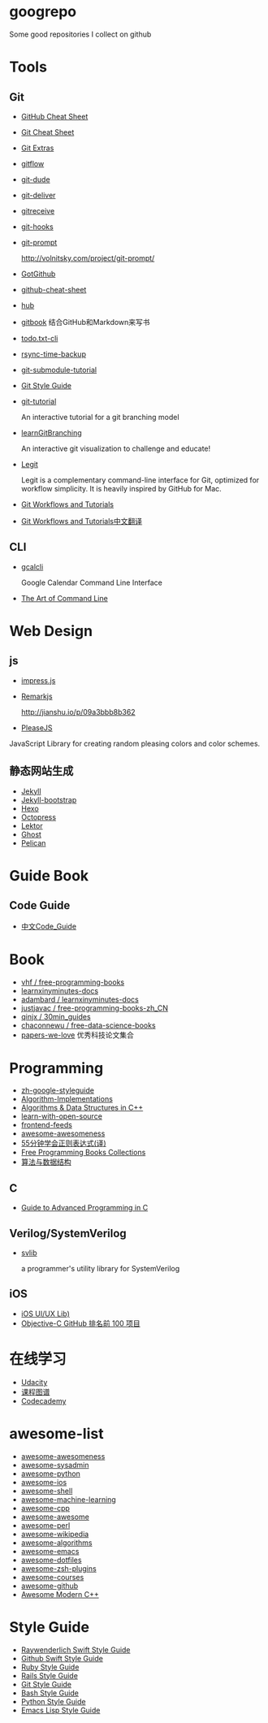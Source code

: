 googrepo
========

Some good repositories I collect on github

# Tools
## Git
- [GitHub Cheat Sheet](https://github.com/tiimgreen/github-cheat-sheet)
- [Git Cheat Sheet](https://github.com/flyhigher139/Git-Cheat-Sheet)
- [Git Extras](https://github.com/visionmedia/git-extras)
- [gitflow](https://github.com/nvie/gitflow)
- [git-dude](https://github.com/sickill/git-dude)
- [git-deliver](https://github.com/arnoo/git-deliver)
- [gitreceive](https://github.com/progrium/gitreceive)
- [git-hooks](https://github.com/icefox/git-hooks)
- [git-prompt](https://github.com/lvv/git-prompt)

    http://volnitsky.com/project/git-prompt/

- [GotGithub](https://github.com/gotgit/gotgithub)
- [github-cheat-sheet](https://github.com/tiimgreen/github-cheat-sheet)
- [hub](https://github.com/github/hub)
- [gitbook](https://github.com/GitbookIO/gitbook)
    结合GitHub和Markdown来写书
- [todo.txt-cli](https://github.com/ginatrapani/todo.txt-cli)
- [rsync-time-backup](https://github.com/laurent22/rsync-time-backup)
- [git-submodule-tutorial](https://github.com/NebuPookins/git-submodule-tutorial)
- [Git Style Guide](https://github.com/agis-/git-style-guide)
- [git-tutorial](https://github.com/chriskite/git-tutorial)

    An interactive tutorial for a git branching model

- [learnGitBranching](https://github.com/pcottle/learnGitBranching)

    An interactive git visualization to challenge and educate!

- [Legit](http://www.git-legit.org/)

    Legit is a complementary command-line interface for Git, optimized for workflow simplicity. It is heavily inspired by GitHub for Mac.

- [Git Workflows and Tutorials](https://www.atlassian.com/git/workflows)
- [Git Workflows and Tutorials中文翻译](https://github.com/xirong/my-git/blob/master/git-workflow-tutorial.md)

## CLI
- [gcalcli](https://github.com/insanum/gcalcli)

    Google Calendar Command Line Interface

- [The Art of Command Line](https://github.com/jlevy/the-art-of-command-line)

# Web Design
## js
- [impress.js](https://github.com/bartaz/impress.js/)
- [Remarkjs](https://github.com/gnab/remark)

    http://jianshu.io/p/09a3bbb8b362

- [PleaseJS](https://github.com/Fooidge/PleaseJS)

JavaScript Library for creating random pleasing colors and color schemes.

## 静态网站生成
- [Jekyll](https://github.com/jekyll/jekyll)
- [Jekyll-bootstrap](https://github.com/plusjade/jekyll-bootstrap)
- [Hexo](https://github.com/hexojs/hexo)
- [Octopress](https://github.com/imathis/octopress)
- [Lektor](https://github.com/lektor/lektor)
- [Ghost](http://www.ghostchina.com/)
- [Pelican](https://github.com/getpelican/pelican)

# Guide Book
## Code Guide
- [中文Code_Guide](https://github.com/Suxiaogang/Code_Guide)

# Book
- [vhf / free-programming-books](https://github.com/vhf/free-programming-books)
- [learnxinyminutes-docs](https://github.com/adambard/learnxinyminutes-docs/)
- [adambard / learnxinyminutes-docs](https://github.com/adambard/learnxinyminutes-docs)
- [justjavac / free-programming-books-zh_CN](https://github.com/justjavac/free-programming-books-zh_CN)
- [qinjx / 30min_guides](https://github.com/qinjx/30min_guides)
- [chaconnewu / free-data-science-books](https://github.com/chaconnewu/free-data-science-books)
- [papers-we-love](https://github.com/papers-we-love/papers-we-love) 优秀科技论文集合

# Programming
- [zh-google-styleguide](https://github.com/brantyoung/zh-google-styleguide)
- [Algorithm-Implementations](https://github.com/kennyledet/Algorithm-Implementations)
- [Algorithms & Data Structures in C++](https://github.com/xtaci/algorithms)
- [learn-with-open-source](https://github.com/zhuangbiaowei/learn-with-open-source)
- [frontend-feeds](https://github.com/impressivewebs/frontend-feeds)
- [awesome-awesomeness](https://github.com/bayandin/awesome-awesomeness)
- [55分钟学会正则表达式(译)](http://doslin.com/learn-regular-expressions-in-about-55-minutes/)
- [Free Programming Books Collections](http://www.freeprogrammingbook.com/)
- [算法与数据结构](https://github.com/ty4z2008/Qix/blob/master/algorithm.md)

## C
- [Guide to Advanced Programming in C](http://pfacka.binaryparadise.com/articles/guide-to-advanced-programming-in-C.html)

## Verilog/SystemVerilog
- [svlib](http://www.verilab.com/resources/svlib/)

    a programmer's utility library for SystemVerilog

## iOS
- [iOS UI/UX Lib)  ](https://github.com/cjwirth/awesome-ios-ui)
- [Objective-C GitHub 排名前 100 项目](https://github.com/Aufree/trip-to-iOS/blob/master/Top-100.md)

# 在线学习
- [Udacity](https://www.udacity.com/)
- [课程图谱](http://coursegraph.com/)
- [Codecademy](http://www.codecademy.com/)

# awesome-list
- [awesome-awesomeness](https://github.com/bayandin/awesome-awesomeness)
- [awesome-sysadmin](https://github.com/kahun/awesome-sysadmin)
- [awesome-python](https://github.com/vinta/awesome-python)
- [awesome-ios](https://github.com/vsouza/awesome-ios)
- [awesome-shell](https://github.com/alebcay/awesome-shell)
- [awesome-machine-learning](https://github.com/josephmisiti/awesome-machine-learning)
- [awesome-cpp](https://github.com/fffaraz/awesome-cpp)
- [awesome-awesome](https://github.com/emijrp/awesome-awesome)
- [awesome-perl](https://github.com/hachiojipm/awesome-perl)
- [awesome-wikipedia](https://github.com/emijrp/awesome-wikipedia)
- [awesome-algorithms](https://github.com/tayllan/awesome-algorithms)
- [awesome-emacs](https://github.com/emacs-tw/awesome-emacs)
- [awesome-dotfiles](https://github.com/webpro/awesome-dotfiles)
- [awesome-zsh-plugins](https://github.com/unixorn/awesome-zsh-plugins)
- [awesome-courses](https://github.com/prakhar1989/awesome-courses)
- [awesome-github](https://github.com/AntBranch/awesome-github)
- [Awesome Modern C++](https://github.com/rigtorp/awesome-modern-cpp)

# Style Guide
- [Raywenderlich Swift Style Guide](https://github.com/raywenderlich/swift-style-guide)
- [Github Swift Style Guide](https://github.com/github/swift-style-guide)
- [Ruby Style Guide](https://github.com/bbatsov/ruby-style-guide)
- [Rails Style Guide](https://github.com/bbatsov/rails-style-guide)
- [Git Style Guide](https://github.com/agis-/git-style-guide)
- [Bash Style Guide](https://github.com/bahamas10/bash-style-guide)
- [Python Style Guide](https://github.com/kennethreitz/python-guide)
- [Emacs Lisp Style Guide](https://github.com/bbatsov/emacs-lisp-style-guide)

